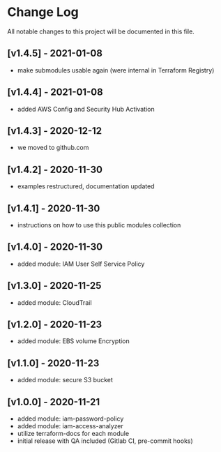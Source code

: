 # Change Log

All notable changes to this project will be documented in this file.

<a name="v1.4.5"></a>
## [v1.4.5] - 2021-01-08

- make submodules usable again (were internal in Terraform Registry)

<a name="v1.4.4"></a>
## [v1.4.4] - 2021-01-08

- added AWS Config and Security Hub Activation

<a name="v1.4.3"></a>
## [v1.4.3] - 2020-12-12

- we moved to github.com

<a name="v1.4.2"></a>
## [v1.4.2] - 2020-11-30

- examples restructured, documentation updated

<a name="v1.4.1"></a>
## [v1.4.1] - 2020-11-30

- instructions on how to use this public modules collection

<a name="v1.4.0"></a>
## [v1.4.0] - 2020-11-30

- added module: IAM User Self Service Policy

<a name="v1.3.0"></a>
## [v1.3.0] - 2020-11-25

- added module: CloudTrail

<a name="v1.2.0"></a>
## [v1.2.0] - 2020-11-23

- added module: EBS volume Encryption

<a name="v1.1.0"></a>
## [v1.1.0] - 2020-11-23

- added module: secure S3 bucket

<a name="v1.0.0"></a>
## [v1.0.0] - 2020-11-21

- added module: iam-password-policy
- added module: iam-access-analyzer
- utilize terraform-docs for each module
- initial release with QA included (Gitlab CI, pre-commit hooks)
